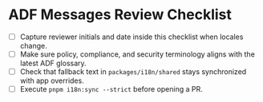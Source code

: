 # ADF Messages Review Checklist

- [ ] Capture reviewer initials and date inside this checklist when locales change.
- [ ] Make sure policy, compliance, and security terminology aligns with the latest ADF glossary.
- [ ] Check that fallback text in `packages/i18n/shared` stays synchronized with app overrides.
- [ ] Execute `pnpm i18n:sync --strict` before opening a PR.
